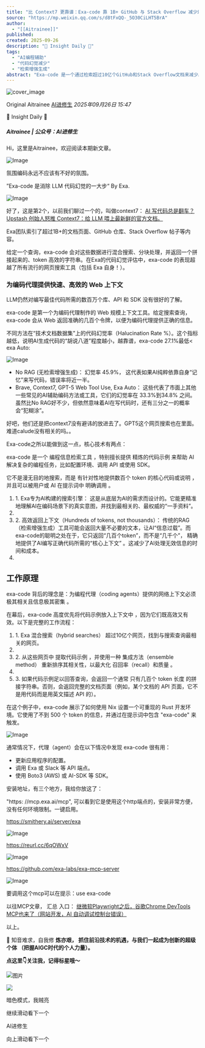 ```yaml
---
title: "比 Context7 更靠谱：Exa-code 靠 1B+ GitHub 与 Stack Overflow 减少幻觉"
source: "https://mp.weixin.qq.com/s/d8tFxQQ-_5O30CiLHT5BrA"
author:
  - "[[Aitrainee]]"
published:
created: 2025-09-26
description: "🍹 Insight Daily 🪺"
tags:
  - "AI编程辅助"
  - "代码幻觉减少"
  - "检索增强生成"
abstract: "Exa-code 是一个通过检索超过10亿个GitHub和Stack Overflow文档来减少AI代码幻觉的编程工具。"
---
```

![cover_image](https://mmbiz.qpic.cn/mmbiz_jpg/Sn1tJhGWmibt0UibIzaQW16RMwKicqQq2Zhib18ibKQfYFqiaFLJIse4pgpvYkN5d4ZjxlkZXiabG7U5huiaIpxtT7xZ1A/0?wx_fmt=jpeg)

Original Aitrainee [AI进修生](https://mp.weixin.qq.com/s/) *2025年09月26日 15:47*

🍹 Insight Daily 🪺  

##### Aitrainee | 公众号：AI进修生

Hi，这里是Aitrainee，欢迎阅读本期新文章。

  

![Image](https://mmbiz.qpic.cn/mmbiz_png/Sn1tJhGWmibt0UibIzaQW16RMwKicqQq2ZhcfnZmicYUbE0wpWlicFl0Jp3HPicJQgZD6Qu0IAKxqCqPQFqF1TsMy8gw/640?wx_fmt=png&from=appmsg&watermark=1&tp=webp&wxfrom=5&wx_lazy=1#imgIndex=0)

  

氛围编码永远不应该有不好的氛围。

”Exa-code 是消除 LLM 代码幻觉的一大步“ By Exa.

![Image](https://mmbiz.qpic.cn/mmbiz_png/Sn1tJhGWmibt0UibIzaQW16RMwKicqQq2ZhnhFXQNbatcQKfoazrFlJ2KfIJ6yvknr43JQsw5JibibZO4Mic9Sb35t1w/640?wx_fmt=png&from=appmsg&watermark=1&tp=webp&wxfrom=5&wx_lazy=1#imgIndex=1)

好了，这是第2个，以前我们聊过一个的，叫做context7： [AI 写代码总是翻车？Upstash 创始人怒推 Context7：给 LLM 喂上最新鲜的官方文档。](https://mp.weixin.qq.com/s?__biz=MzkyMzY1NTM0Mw==&mid=2247504642&idx=1&sn=bdf3c554653c87eb5563c06652bfb884&scene=21#wechat_redirect)

  

Exa团队索引了超过1B+的文档页面、GitHub 仓库、Stack Overflow 帖子等内容。

  

给定一个查询，exa-code 会对这些数据进行混合搜索、分块处理，并返回一个拼接起来的、token 高效的字符串。在Exa的代码幻觉评估中，exa-code 的表现超越了所有流行的网页搜索工具（包括 Exa 自身！）。

  

### 为编码代理提供快速、高效的 Web 上下文

LLM仍然对编写最佳代码所需的数百万个库、API 和 SDK 没有很好的了解。

  

exa-code 是第一个为编码代理制作的 Web 规模上下文工具。给定搜索查询，exa-code 会从 Web 返回准确的几百个令牌，以便为编码代理提供正确的信息。

  

不同方法在“技术文档数据集”上的代码幻觉率（Halucination Rate %）。这个指标越低，说明AI生成代码的“胡说八道”程度越小，越靠谱，exa-code 27.1%最低< exa Auto:

![Image](https://mmbiz.qpic.cn/mmbiz_png/Sn1tJhGWmibt0UibIzaQW16RMwKicqQq2ZhyFDhhiaSuo1NtUSYE0INhS7QqwrBbMf9tHS05ESft7KBAwOYaIIiaWNQ/640?wx_fmt=png&from=appmsg&watermark=1&tp=webp&wxfrom=5&wx_lazy=1#imgIndex=2)
- No RAG (无检索增强生成)： 幻觉率 45.9%， 这代表如果AI纯粹依靠自身“记忆”来写代码，错误率将近一半。
- Brave, Context7, GPT-5 Web Tool Use, Exa Auto： 这些代表了市面上其他一些常见的AI辅助编码方法或工具，它们的幻觉率在 33.3%到34.8% 之间。虽然比No RAG好不少，但依然意味着AI在写代码时，还有三分之一的概率会“犯糊涂”。

好吧，他们还是把context7没有避讳的放进去了。GPT5这个网页搜索也在里面。难道calude没有相关的吗。。

  

Exa-code之所以能做到这一点，核心技术有两点：

  

exa-code 是一个 编程信息检索工具 ，特别擅长提供 精炼的代码示例 来帮助 AI 解决复杂的编程任务，比如配置环境、调用 API 或使用 SDK。

  

它不是漫无目的地搜索，而是 有针对性地提供数百个 token 的核心代码或说明 ，并且可以被用户或 AI 在提示词中 明确调用 。

  

1. 1\. Exa专为AI构建的搜索引擎： 这是从底层为AI的需求而设计的。它能更精准地理解AI在编码场景下的真实意图，并找到最相关的、最权威的“一手资料”。
2. 
3. 2\. 高效返回上下文（Hundreds of tokens, not thousands）： 传统的RAG（检索增强生成）工具可能会返回大量不必要的文本，让AI“信息过载”。而exa-code的聪明之处在于，它只返回“几百个token”，而不是“几千个”， 精确地提供了AI编写正确代码所需的“核心上下文” 。这减少了AI处理无效信息的时间和成本。
4.

## 工作原理

exa-code 背后的理念是：为编程代理（coding agents）提供的网络上下文必须 极其相关且信息极其密集 。

  

在幕后，exa-code 高度优先将代码示例放入上下文中 ，因为它们既高效又有效。以下是完整的工作流程：

  

1. 1\. Exa 混合搜索（hybrid searches） 超过10亿个网页，找到与搜索查询最相关的网页。
2. 
3. 2\. 从这些网页中 提取代码示例 ，并使用一种 集成方法（ensemble method） 重新排序其相关性，以最大化 召回率（recall）和质量 。
4. 
5. 3\. 如果代码示例足以回答查询，会返回一个通常 只有几百个 token 长度 的拼接字符串。否则，会返回完整的文档页面（例如，某个文档的 API 页面，它不是用代码而是用英文描述 API 的）。

  

在这个例子中，exa-code 展示了如何使用 Nix 设置一个可重现的 Rust 开发环境。它使用了不到 500 个 token 的信息，并通过在提示词中包含 "exa-code" 来触发。

![Image](https://mp.weixin.qq.com/s/www.w3.org/2000/svg'%20xmlns:xlink='http://www.w3.org/1999/xlink'%3E%3Ctitle%3E%3C/title%3E%3Cg%20stroke='none'%20stroke-width='1'%20fill='none'%20fill-rule='evenodd'%20fill-opacity='0'%3E%3Cg%20transform='translate(-249.000000,%20-126.000000)'%20fill='%23FFFFFF'%3E%3Crect%20x='249'%20y='126'%20width='1'%20height='1'%3E%3C/rect%3E%3C/g%3E%3C/g%3E%3C/svg%3E)

通常情况下，代理（agent）会在以下情况中发现 exa-code 很有用：

- 更新应用程序的配置。
- 调用 Exa 或 Slack 等 API 端点。
- 使用 Boto3 (AWS) 或 AI-SDK 等 SDK。

  

安装地址，有三个地方，我给你放这了：

  

"https: //mcp.exa.ai/mcp", 可以看到它是使用这个http端点的，安装非常方便，没有任何环境限制。一键启用。

  

https://smithery.ai/server/exa

![Image](https://mp.weixin.qq.com/s/www.w3.org/2000/svg'%20xmlns:xlink='http://www.w3.org/1999/xlink'%3E%3Ctitle%3E%3C/title%3E%3Cg%20stroke='none'%20stroke-width='1'%20fill='none'%20fill-rule='evenodd'%20fill-opacity='0'%3E%3Cg%20transform='translate(-249.000000,%20-126.000000)'%20fill='%23FFFFFF'%3E%3Crect%20x='249'%20y='126'%20width='1'%20height='1'%3E%3C/rect%3E%3C/g%3E%3C/g%3E%3C/svg%3E)

https://reurl.cc/6qOWxV

![Image](https://mp.weixin.qq.com/s/www.w3.org/2000/svg'%20xmlns:xlink='http://www.w3.org/1999/xlink'%3E%3Ctitle%3E%3C/title%3E%3Cg%20stroke='none'%20stroke-width='1'%20fill='none'%20fill-rule='evenodd'%20fill-opacity='0'%3E%3Cg%20transform='translate(-249.000000,%20-126.000000)'%20fill='%23FFFFFF'%3E%3Crect%20x='249'%20y='126'%20width='1'%20height='1'%3E%3C/rect%3E%3C/g%3E%3C/g%3E%3C/svg%3E)

https://github.com/exa-labs/exa-mcp-server

![Image](https://mp.weixin.qq.com/s/www.w3.org/2000/svg'%20xmlns:xlink='http://www.w3.org/1999/xlink'%3E%3Ctitle%3E%3C/title%3E%3Cg%20stroke='none'%20stroke-width='1'%20fill='none'%20fill-rule='evenodd'%20fill-opacity='0'%3E%3Cg%20transform='translate(-249.000000,%20-126.000000)'%20fill='%23FFFFFF'%3E%3Crect%20x='249'%20y='126'%20width='1'%20height='1'%3E%3C/rect%3E%3C/g%3E%3C/g%3E%3C/svg%3E)

要调用这个mcp可以在提示：use exa-code

  

以往MCP文章， 汇总 入口： [继微软Playwright之后，谷歌Chrome DevTools MCP也来了（网站开发，AI 自动调试控制台错误）](https://mp.weixin.qq.com/s?__biz=MzkyMzY1NTM0Mw==&mid=2247511873&idx=1&sn=d77787d14ed966f08d65065437a8ceaa&scene=21#wechat_redirect)

以上。

🌟 知音难求，自我修 **炼亦艰， 抓住前沿技术的机遇，与我们一起成为创新的超级个体 （把握AIGC时代的个人力量）。**

**点这里👇关注我，记得标星哦～**

![图片](https://mp.weixin.qq.com/s/www.w3.org/2000/svg'%20xmlns:xlink='http://www.w3.org/1999/xlink'%3E%3Ctitle%3E%3C/title%3E%3Cg%20stroke='none'%20stroke-width='1'%20fill='none'%20fill-rule='evenodd'%20fill-opacity='0'%3E%3Cg%20transform='translate(-249.000000,%20-126.000000)'%20fill='%23FFFFFF'%3E%3Crect%20x='249'%20y='126'%20width='1'%20height='1'%3E%3C/rect%3E%3C/g%3E%3C/g%3E%3C/svg%3E)

![](https://mmbiz.qlogo.cn/sz_mmbiz_jpg/Ok2E6oQHUIFOhFpiaiaHstWFBTF2CsPA37knNDuTpuwPfUs5UumJoiczWtxkiaZQPPVNjiaCCWwrlkiaD0zqUqsKVUFw/0?wx_fmt=jpeg)

暗色模式，我贼亮

继续滑动看下一个

AI进修生

向上滑动看下一个